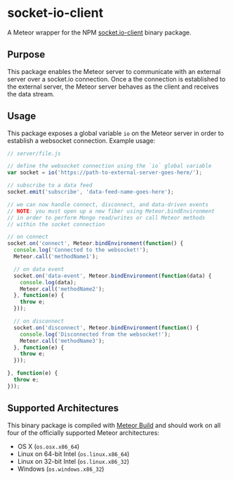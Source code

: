 # socket-io-client
A Meteor wrapper for the NPM [socket.io-client](https://www.npmjs.org/package/socket.io-client) binary package.

## Purpose
This package enables the Meteor server to communicate with an external server over a socket.io connection. Once a the connection is established to the external server, the Meteor server behaves as the client and receives the data stream.

## Usage
This package exposes a global variable `io` on the Meteor server in order to establish a websocket connection. Example usage:

```javascript
// server/file.js

// define the websocket connection using the `io` global variable
var socket = io('https://path-to-external-server-goes-here/');

// subscribe to a data feed
socket.emit('subscribe', 'data-feed-name-goes-here');

// we can now handle connect, disconnect, and data-driven events
// NOTE: you must open up a new fiber using Meteor.bindEnvironment
// in order to perform Mongo read/writes or call Meteor methods
// within the socket connection

// on connect
socket.on('connect', Meteor.bindEnvironment(function() {
  console.log('Connected to the websocket!');
  Meteor.call('methodName1');

  // on data event
  socket.on('data-event', Meteor.bindEnvironment(function(data) {
    console.log(data);
    Meteor.call('methodName2');
  }, function(e) {
    throw e;
  }));

  // on disconnect
  socket.on('disconnect', Meteor.bindEnvironment(function() {
    console.log('Disconnected from the websocket!');
    Meteor.call('methodName3');
  }, function(e) {
    throw e;
  }));

}, function(e) {
  throw e;
}));
```

## Supported Architectures
This binary package is compiled with [Meteor Build](https://www.meteor.com/services/build) and should work on all four of the officially supported Meteor architectures:
- OS X (`os.osx.x86_64`)
- Linux on 64-bit Intel (`os.linux.x86_64`)
- Linux on 32-bit Intel (`os.linux.x86_32`)
- Windows (`os.windows.x86_32`)